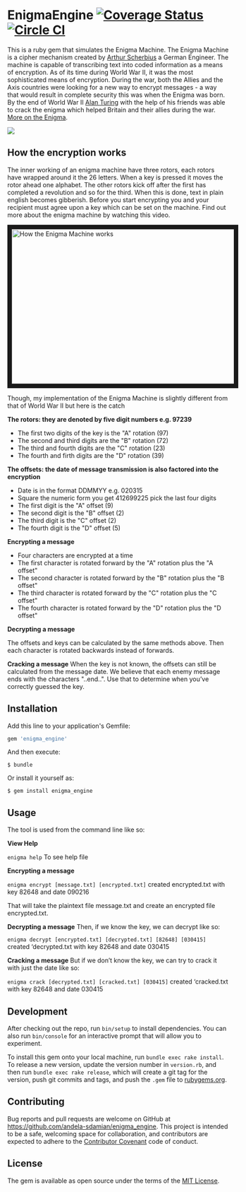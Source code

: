 # EnigmaEngine [![Coverage Status](https://coveralls.io/repos/github/andela-sdamian/enigma_engine/badge.svg?branch=master)](https://coveralls.io/github/andela-sdamian/enigma_engine?branch=master)    [![Circle CI](https://circleci.com/gh/andela-sdamian/enigma_engine.svg?style=svg)](https://circleci.com/gh/andela-sdamian/enigma_engine)

This is a ruby gem that simulates the Enigma Machine.
The Enigma Machine is a cipher mechanism created by [Arthur Scherbius](https://en.wikipedia.org/wiki/Arthur_Scherbius) a German Engineer. The machine is capable of transcribing text into coded information as a means of encryption. As of its time during World War II, it was the most sophisticated means of encryption. During the war, both the Allies and the Axis countries were looking for a new way to encrypt messages - a way that would result in complete security this was when the Enigma was born. By the end of World War II [Alan Turing](https://en.wikipedia.org/wiki/Alan_Turing) with the help of his friends was able to crack the enigma which helped Britain and their allies during the war. [More on the Enigma](https://en.wikipedia.org/wiki/Enigma_machine).

<img src="http://static.bbc.co.uk/history/img/ic/640/images/resources/topics/enigma.jpg" />

## How the encryption works

The inner working of an enigma machine have three rotors, each rotors have wrapped around it the 26 letters. When a key is pressed it moves the rotor ahead one alphabet. The other rotors kick off after the first has completed a revolution and so for the third.  When this is done, text in plain english becomes gibberish. Before you start encrypting you and your recipient must agree upon a key which can be set on the machine. Find out more about the enigma machine by watching this video.

<a href="http://www.youtube.com/watch?feature=player_embedded&v=G2_Q9FoD-oQ
" target="_blank"><img src="http://img.youtube.com/vi/G2_Q9FoD-oQ/0.jpg"
alt="How the Enigma Machine works" width="600" height="350" border="10" /></a>

Though, my implementation of the Enigma Machine is slightly different from that of World War II but here is the catch

<strong>The rotors: they are denoted by five digit numbers e.g. 97239</strong>
<ul>
    <li>The first two digits of the key is the "A" rotation (97)</li>
    <li>The second and third digits are the "B" rotation (72)</li>
    <li>The third and fourth digits are the "C" rotation (23)</li>
    <li>The fourth and firth digits are the "D" rotation (39)</li>
</ul>

<strong>The offsets: the date of message transmission is also factored into the encryption</strong>
<ul>
    <li>Date is in the format DDMMYY e.g. 020315</li>
    <li>Square the numeric form you get 412699225 pick the last four digits</li>
    <li>The first digit is the "A" offset (9)</li>
    <li>The second digit is the "B" offset (2)</li>
    <li>The third digit is the "C" offset (2)</li>
    <li>The fourth digit is the "D" offset (5)</li>
</ul>

<strong>Encrypting a message</strong>

<ul>
    <li>Four characters are encrypted at a time</li>
    <li>The first character is rotated forward by the "A" rotation plus the "A offset"</li>
    <li> The second character is rotated forward by the "B" rotation plus the "B offset"</li>
    <li>The third character is rotated forward by the "C" rotation plus the "C offset"</li>
    <li>The fourth character is rotated forward by the "D" rotation plus the "D offset"</li>
</ul>

<strong>Decrypting a message</strong>

The offsets and keys can be calculated by the same methods above. Then each character is rotated backwards instead of forwards.

<strong>Cracking a message</strong>
When the key is not known, the offsets can still be calculated from the message date. We believe that each enemy message ends with the characters "..end..". Use that to determine when you’ve correctly guessed the key.

## Installation

Add this line to your application's Gemfile:

```ruby
gem 'enigma_engine'
```

And then execute:

    $ bundle

Or install it yourself as:

    $ gem install enigma_engine

## Usage

The tool is used from the command line like so:</p>

<strong>View Help </strong>

`enigma help` To see help file

<strong> Encrypting a message</strong>

`enigma encrypt [message.txt] [encrypted.txt]`
created encrypted.txt with key 82648 and date 090216

That will take the plaintext file message.txt and create an encrypted file encrypted.txt.

<strong> Decrypting a message</strong>
Then, if we know the key, we can decrypt like so:

`enigma decrypt [encrypted.txt] [decrypted.txt] [82648] [030415]`
created ‘decrypted.txt with key 82648 and date 030415

<strong> Cracking a message</strong>
But if we don’t know the key, we can try to crack it with just the date like so: 

`enigma crack [decrypted.txt] [cracked.txt] [030415]`
created ‘cracked.txt with key 82648 and date 030415

## Development

After checking out the repo, run `bin/setup` to install dependencies. You can also run `bin/console` for an interactive prompt that will allow you to experiment.

To install this gem onto your local machine, run `bundle exec rake install`. To release a new version, update the version number in `version.rb`, and then run `bundle exec rake release`, which will create a git tag for the version, push git commits and tags, and push the `.gem` file to [rubygems.org](https://rubygems.org).

## Contributing

Bug reports and pull requests are welcome on GitHub at https://github.com/andela-sdamian/enigma_engine. This project is intended to be a safe, welcoming space for collaboration, and contributors are expected to adhere to the [Contributor Covenant](http://contributor-covenant.org) code of conduct.

## License

The gem is available as open source under the terms of the [MIT License](http://opensource.org/licenses/MIT).
